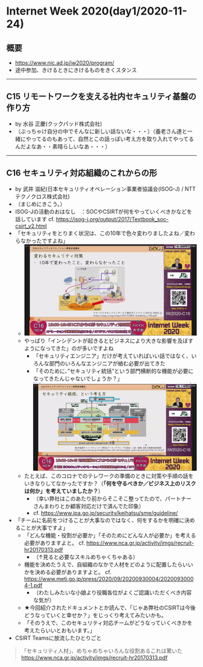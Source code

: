 # Internet Week 2020(day1/2020-11-24)

## 概要

* <https://www.nic.ad.jp/iw2020/program/>
* 途中参加、きけるときにきけるものをきくスタンス

---

## C15 リモートワークを支える社内セキュリティ基盤の作り方

* by 水谷 正慶(クックパッド株式会社)
* （ぶっちゃけ自分の中でそんなに新しい話ないな・・・）（養老さん達と一緒にやってるのもあって、自然とこの話っぽい考え方を取り入れてやってるんだよなあ・・素晴らしいなあ・・・）

---

## C16 セキュリティ対応組織のこれからの形

* by 武井 滋紀(日本セキュリティオペレーション事業者協議会(ISOG-J) / NTTテクノクロス株式会社)
* （まじめにきこう。）
* ISOG-Jの活動のおはなし　：SOCやCSIRTが何をやっていくべきかなどを話しています cf. <https://isog-j.org/output/2017/Textbook_soc-csirt_v2.html>
* 「セキュリティをとりまく状況は、この10年で色々変わりましたよね／変わらなかったですよね」
    * ![](2020-11-24-16-07-05.png)
    * やっぱり「インシデントが起きるとビジネスにより大きな影響を及ぼすようになってきた」のが多いですよね
        * 「セキュリティエンジニア」だけが考えていればいい話ではなく、いろんな部門のいろんなエンジニアが絡む必要が出てきた
        * 「そのために、”セキュリティ統括”という部門横断的な機能が必要になってきたんじゃないでしょうか？」
        ![](2020-11-24-16-15-54.png)
    * たとえば、このコロナでのテレワークの準備のときに対策や手順の話をいきなりしてなかったですか？（**「何を守るべきか／ビジネス上のリスクは何か」を考えていましたか？**）
        * （幸い弊社はこのあたり前からそこそこ整ってたので、パートナーさんまわりとか顧客対応だけで済んでた印象）
        * cf. <https://www.ipa.go.jp/security/keihatsu/sme/guideline/>
* 「チームに名前をつけることが大事なのではなく、何をするかを明確に決めることが大事ですよ」
    * 「どんな機能・役割が必要か」「そのためにどんな人が必要か」を考える必要がありますよと。 cf. <https://www.nca.gr.jp/activity/imgs/recruit-hr20170313.pdf>
        * （↑見ると必要なスキルめちゃくちゃある）
    * 機能を決めたうえで、自組織のなかで人材をどのように配置したらいいかを決める必要がありますよと。 cf. <https://www.meti.go.jp/press/2020/09/20200930004/20200930004-1.pdf>
        * （わたしみたいな小娘より役職各位がよくご認識いただくべき内容な気が）
    * ★今回紹介されたドキュメントとか読んで、「じゃあ弊社のCSIRTは今後どうなっていくと幸せか？」をじっくり考えてみたいかも。
    * 「そのうえで、このセキュリティ対応チームがどうなっていくべきかを考えたらいいとおもいます。」
* CSIRT Teamsに放流したひとりごと
> 「セキュリティ人材」、めちゃめちゃいろんな役割あるこれは驚いた
https://www.nca.gr.jp/activity/imgs/recruit-hr20170313.pdf
